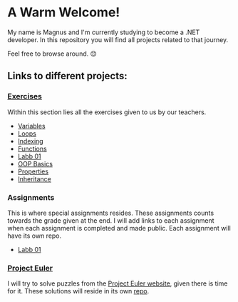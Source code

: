 # A Warm Welcome!
My name is Magnus and I'm currently studying to become a .NET developer. In this repository you will find all projects related to that journey. 

Feel free to browse around. 😊

## Links to different projects:

### [Exercises](https://github.com/Kavency/ITHS_Projects/tree/Release/Exercises)
Within this section lies all the exercises given to us by our teachers.
+ [Variables](https://github.com/Kavency/ITHS_Projects/tree/Release/Exercises/Variables)
+ [Loops](https://github.com/Kavency/ITHS_Projects/tree/Release/Exercises/Loops)
+ [Indexing](https://github.com/Kavency/ITHS_Projects/tree/Release/Exercises/Indexing)
+ [Functions](https://github.com/Kavency/ITHS_Projects/tree/Release/Exercises/Funktioner)
+ [Labb 01](https://github.com/Kavency/ITHS_Projects/tree/Release/Exercises/Labb_01_Exercises)
+ [OOP Basics](https://github.com/Kavency/ITHS_Projects/tree/Release/Exercises/OOP_Basics)
+ [Properties](https://github.com/Kavency/ITHS_Projects/tree/Release/Exercises/Properties)
+ [Inheritance](https://github.com/Kavency/ITHS_Projects/tree/Release/Exercises/Inheritance)

### Assignments
This is where special assignments resides. These assignments counts towards the grade given at the end. I will add links to each assignment when each assignment is completed and made public. Each assignment will have its own repo.
+ [Labb 01](https://github.com/Kavency/ITHS_Labb01)

### [Project Euler](https://github.com/Kavency/Project_Euler)

I will try to solve puzzles from the [Project Euler website](https://projecteuler.net/archives), given there is time for it. These solutions will reside in its own [repo](https://github.com/Kavency/Project_Euler).
